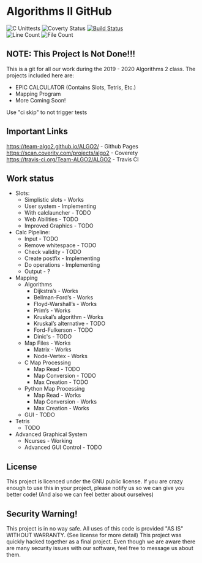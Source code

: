 # Algorithms II GitHub

![C Unittests](https://github.com/RadioactiveHydra/ALGO2/workflows/C%20Unittests/badge.svg)
![Coverty Status](https://scan.coverity.com/projects/20314/badge.svg)
[![Build Status](https://travis-ci.org/Team-ALGO2/ALGO2.svg?branch=master)](https://travis-ci.org/Team-ALGO2/ALGO2)  
![Line Count](https://tokei.rs/b1/github/RadioactiveHydra/ALGO2)
![File Count](https://tokei.rs/b1/github/RadioactiveHydra/ALGO2?category=files)

## NOTE: This Project Is Not Done!!!

This is a git for all our work during the 2019 - 2020 Algorithms 2 class. The projects included here are:
- EPIC CALCULATOR (Contains Slots, Tetris, Etc.)
- Mapping Program
- More Coming Soon!

Use "ci skip" to not trigger tests

## Important Links
 https://team-algo2.github.io/ALGO2/ - Github Pages   
 https://scan.coverity.com/projects/algo2 - Coverety  
 https://travis-ci.org/Team-ALGO2/ALGO2 - Travis CI  

## Work status

- Slots:
    - Simplistic slots - Works
    - User system - Implementing 
    - With calclauncher - TODO
    - Web Abilities - TODO
    - Improved Graphics - TODO
- Calc Pipeline: 
    - Input - TODO
    - Remove whitespace - TODO
    - Check validity - TODO
    - Create postfix - Implementing
    - Do operations - Implementing
    - Output - ?
- Mapping
    - Algorithms
      - Dijkstra’s - Works
      - Bellman-Ford’s - Works
      - Floyd-Warshall’s - Works
      - Prim’s - Works
      - Kruskal’s algorithm - Works
      - Kruskal’s alternative - TODO
      - Ford-Fulkerson - TODO
      - Dinic's - TODO
    - Map Files - Works
      - Matrix - Works
      - Node-Vertex - Works
    - C Map Processing
      - Map Read - TODO
      - Map Conversion - TODO
      - Max Creation - TODO
    - Python Map Processing
      - Map Read - Works
      - Map Conversion - Works
      - Max Creation - Works
    - GUI - TODO
- Tetris
    - TODO
- Advanced Graphical System
    - Ncurses - Working
    - Advanced GUI Control - TODO

## License
This project is licenced under the GNU public license. If you are crazy enough to use this in your project, please notify us so we can give you better code! (And also we can feel better about ourselves)

## Security Warning!
This project is in no way safe. All uses of this code is provided "AS IS" WITHOUT WARRANTY. (See license for more detail) This project was quickly hacked together as a final project. Even though we are aware there are many security issues with our software, feel free to message us about them. 
